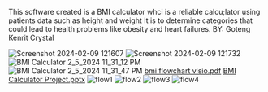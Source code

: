 This software created is  a BMI calculator whci is a reliable calcu;lator using patients data such as height and weight
It is to determine categories that could lead to health problems like obesity and heart failures. BY: Goteng Kenrit Crystal

![Screenshot 2024-02-09 121607](https://github.com/stanght5/COS101-Group-Project/assets/158083866/28ebe80f-457b-4408-83bf-ec38afcdc0a7)
![Screenshot 2024-02-09 121732](https://github.com/stanght5/COS101-Group-Project/assets/158083866/91e9df85-0950-4d34-b997-4c4f2150a3aa)
![BMI Calculator 2_5_2024 11_31_12 PM](https://github.com/stanght5/COS101-Group-Project/assets/158083866/16e35616-2135-49cc-a995-6d20e26f9640)
![BMI Calculator 2_5_2024 11_31_47 PM](https://github.com/stanght5/COS101-Group-Project/assets/158083866/114a6e06-fce7-40ec-9316-2e1314b71061)
[bmi flowchart visio.pdf](https://github.com/stanght5/COS101-Group-Project/files/14221207/bmi.flowchart.visio.pdf)
[BMI Calculator Project.pptx](https://github.com/stanght5/COS101-Group-Project/files/14221708/BMI.Calculator.Project.pptx)
![flow1](https://github.com/stanght5/COS101-Group-Project/assets/158083866/154c6ff3-a11a-463d-951d-041a4c2d4266)
![flow2](https://github.com/stanght5/COS101-Group-Project/assets/158083866/db792493-270a-4a77-a852-937430e9a733)
![flow3](https://github.com/stanght5/COS101-Group-Project/assets/158083866/94efecf7-8ac7-476d-b5dd-8af49ffb7214)
![flow4](https://github.com/stanght5/COS101-Group-Project/assets/158083866/0c7df8ce-6e3a-41e3-8f13-2206f4cd689b)

